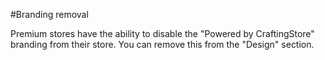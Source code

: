 #Branding removal

Premium stores have the ability to disable the "Powered by CraftingStore" branding from their store. You can remove this from the "Design" section.